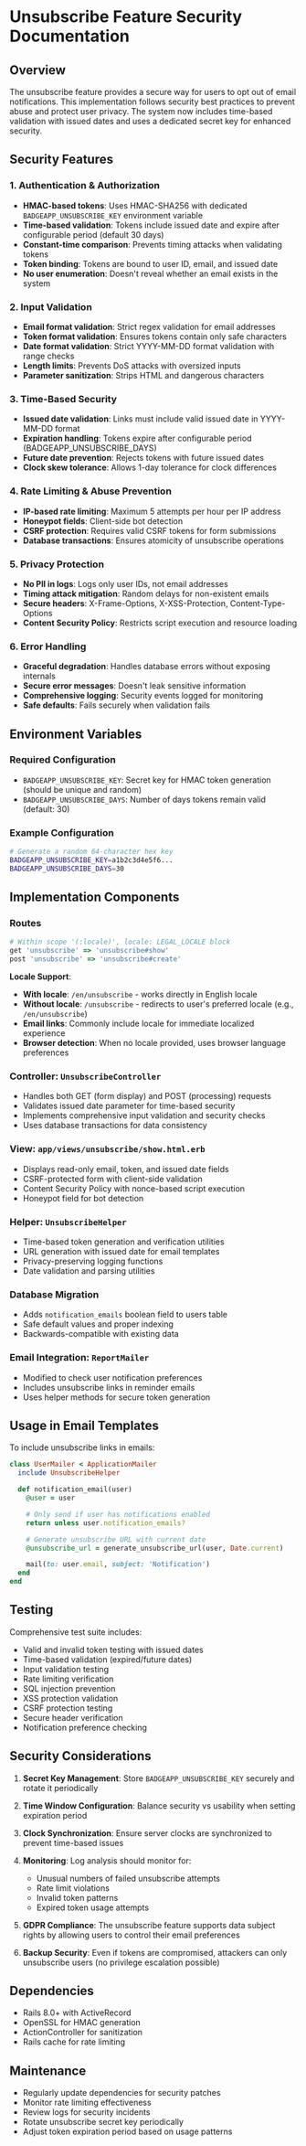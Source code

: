 # Unsubscribe Feature Security Documentation

## Overview

The unsubscribe feature provides a secure way for users to opt out of email notifications. This implementation follows security best practices to prevent abuse and protect user privacy. The system now includes time-based validation with issued dates and uses a dedicated secret key for enhanced security.

## Security Features

### 1. Authentication & Authorization

- **HMAC-based tokens**: Uses HMAC-SHA256 with dedicated `BADGEAPP_UNSUBSCRIBE_KEY` environment variable
- **Time-based validation**: Tokens include issued date and expire after configurable period (default 30 days)
- **Constant-time comparison**: Prevents timing attacks when validating tokens
- **Token binding**: Tokens are bound to user ID, email, and issued date
- **No user enumeration**: Doesn't reveal whether an email exists in the system

### 2. Input Validation

- **Email format validation**: Strict regex validation for email addresses
- **Token format validation**: Ensures tokens contain only safe characters
- **Date format validation**: Strict YYYY-MM-DD format validation with range checks
- **Length limits**: Prevents DoS attacks with oversized inputs
- **Parameter sanitization**: Strips HTML and dangerous characters

### 3. Time-Based Security

- **Issued date validation**: Links must include valid issued date in YYYY-MM-DD format
- **Expiration handling**: Tokens expire after configurable period (BADGEAPP_UNSUBSCRIBE_DAYS)
- **Future date prevention**: Rejects tokens with future issued dates
- **Clock skew tolerance**: Allows 1-day tolerance for clock differences

### 4. Rate Limiting & Abuse Prevention

- **IP-based rate limiting**: Maximum 5 attempts per hour per IP address
- **Honeypot fields**: Client-side bot detection
- **CSRF protection**: Requires valid CSRF tokens for form submissions
- **Database transactions**: Ensures atomicity of unsubscribe operations

### 5. Privacy Protection

- **No PII in logs**: Logs only user IDs, not email addresses
- **Timing attack mitigation**: Random delays for non-existent emails
- **Secure headers**: X-Frame-Options, X-XSS-Protection, Content-Type-Options
- **Content Security Policy**: Restricts script execution and resource loading

### 6. Error Handling

- **Graceful degradation**: Handles database errors without exposing internals
- **Secure error messages**: Doesn't leak sensitive information
- **Comprehensive logging**: Security events logged for monitoring
- **Safe defaults**: Fails securely when validation fails

## Environment Variables

### Required Configuration

- `BADGEAPP_UNSUBSCRIBE_KEY`: Secret key for HMAC token generation (should be unique and random)
- `BADGEAPP_UNSUBSCRIBE_DAYS`: Number of days tokens remain valid (default: 30)

### Example Configuration

```bash
# Generate a random 64-character hex key
BADGEAPP_UNSUBSCRIBE_KEY=a1b2c3d4e5f6...
BADGEAPP_UNSUBSCRIBE_DAYS=30
```

## Implementation Components

### Routes

```ruby
# Within scope '(:locale)', locale: LEGAL_LOCALE block
get 'unsubscribe' => 'unsubscribe#show'
post 'unsubscribe' => 'unsubscribe#create'
```

**Locale Support**:

- **With locale**: `/en/unsubscribe` - works directly in English locale
- **Without locale**: `/unsubscribe` - redirects to user's preferred locale (e.g., `/en/unsubscribe`)
- **Email links**: Commonly include locale for immediate localized experience
- **Browser detection**: When no locale provided, uses browser language preferences

### Controller: `UnsubscribeController`

- Handles both GET (form display) and POST (processing) requests
- Validates issued date parameter for time-based security
- Implements comprehensive input validation and security checks
- Uses database transactions for data consistency

### View: `app/views/unsubscribe/show.html.erb`

- Displays read-only email, token, and issued date fields
- CSRF-protected form with client-side validation
- Content Security Policy with nonce-based script execution
- Honeypot field for bot detection

### Helper: `UnsubscribeHelper`

- Time-based token generation and verification utilities
- URL generation with issued date for email templates
- Privacy-preserving logging functions
- Date validation and parsing utilities

### Database Migration

- Adds `notification_emails` boolean field to users table
- Safe default values and proper indexing
- Backwards-compatible with existing data

### Email Integration: `ReportMailer`

- Modified to check user notification preferences
- Includes unsubscribe links in reminder emails
- Uses helper methods for secure token generation

## Usage in Email Templates

To include unsubscribe links in emails:

```ruby
class UserMailer < ApplicationMailer
  include UnsubscribeHelper

  def notification_email(user)
    @user = user

    # Only send if user has notifications enabled
    return unless user.notification_emails?

    # Generate unsubscribe URL with current date
    @unsubscribe_url = generate_unsubscribe_url(user, Date.current)

    mail(to: user.email, subject: 'Notification')
  end
end
```

## Testing

Comprehensive test suite includes:

- Valid and invalid token testing with issued dates
- Time-based validation (expired/future dates)
- Input validation testing
- Rate limiting verification
- SQL injection prevention
- XSS protection validation
- CSRF protection testing
- Secure header verification
- Notification preference checking

## Security Considerations

1. **Secret Key Management**: Store `BADGEAPP_UNSUBSCRIBE_KEY` securely and rotate it periodically
2. **Time Window Configuration**: Balance security vs usability when setting expiration period
3. **Clock Synchronization**: Ensure server clocks are synchronized to prevent time-based issues
4. **Monitoring**: Log analysis should monitor for:
   - Unusual numbers of failed unsubscribe attempts
   - Rate limit violations
   - Invalid token patterns
   - Expired token usage attempts

5. **GDPR Compliance**: The unsubscribe feature supports data subject rights by allowing users to control their email preferences

6. **Backup Security**: Even if tokens are compromised, attackers can only unsubscribe users (no privilege escalation possible)

## Dependencies

- Rails 8.0+ with ActiveRecord
- OpenSSL for HMAC generation
- ActionController for sanitization
- Rails cache for rate limiting

## Maintenance

- Regularly update dependencies for security patches
- Monitor rate limiting effectiveness
- Review logs for security incidents
- Rotate unsubscribe secret key periodically
- Adjust token expiration period based on usage patterns
